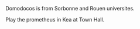 <P>
  Domodocos is from  Sorbonne and Rouen universites.

  Play the prometheus in Kea at Town Hall.



</P>
